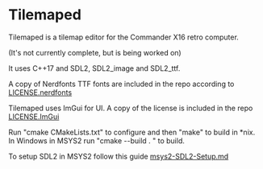# Tilemaped
Tilemaped is a tilemap editor for the Commander X16 retro computer.

(It's not currently complete, but is being worked on)

It uses C++17 and SDL2, SDL2_image and SDL2_ttf.

A copy of Nerdfonts TTF fonts are included in the repo according to [LICENSE.nerdfonts](https://github.com/ryanoasis/nerd-fonts/blob/master/LICENSE)

Tilemaped uses ImGui for UI. A copy of the license is included in the repo [LICENSE.ImGui](https://raw.githubusercontent.com/ocornut/imgui/master/LICENSE.txt)

Run "cmake CMakeLists.txt" to configure and then "make" to build in \*nix.      
In Windows in MSYS2 run "cmake --build . " to build.

To setup SDL2 in MSYS2 follow this guide [msys2-SDL2-Setup.md](https://gist.github.com/thales17/fb2e4cff60890a51d9dddd4c6e832ad2)

